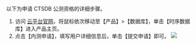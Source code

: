 以下为申请 CTSDB 公测资格的详细步骤。

1. 访问 [云平台官网](http://tcecqpoc.fsphere.cn/)，将鼠标依次移动至【产品】>【数据库】，单击【时序数据库】进入产品主页。
2. 点击【内测申请】，填写用户详细信息后，单击【提交申请】即可。
![](http://imgcache.tcecqpoc.fsphere.cn/image/mc.qcloudimg.com/static/img/e562ac402f2260eb8a6bc69d85632301/image.png)